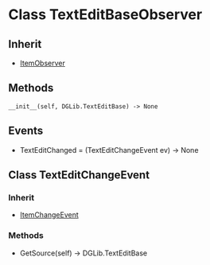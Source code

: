 # Class TextEditBaseObserver

## Inherit

* [ItemObserver](ItemObserver.md)

## Methods
```
__init__(self, DGLib.TextEditBase) -> None
```

## Events

* TextEditChanged = (TextEditChangeEvent ev) -> None

## Class TextEditChangeEvent

### Inherit

* [ItemChangeEvent](ItemObserver.md)

### Methods

* GetSource(self) -> DGLib.TextEditBase
